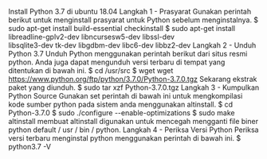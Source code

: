 Install Python 3.7 di ubuntu 18.04
Langkah 1 - Prasyarat
Gunakan perintah berikut untuk menginstall prasyarat untuk Python sebelum menginstalnya.
$ sudo apt-get install build-essential checkinstall
$ sudo apt-get install libreadline-gplv2-dev libncursesw5-dev libssl-dev \
    libsqlite3-dev tk-dev libgdbm-dev libc6-dev libbz2-dev
Langkah 2 - Unduh Python 3.7
Unduh Python menggunakan perintah berikut dari situs resmi python. Anda juga dapat mengunduh versi terbaru di tempat yang ditentukan di bawah ini.
$ cd /usr/src
$ wget wget https://www.python.org/ftp/python/3.7.0/Python-3.7.0.tgz
Sekarang ekstrak paket yang diunduh.
$ sudo tar xzf Python-3.7.0.tgz
Langkah 3 - Kumpulkan Python Source
Gunakan set perintah di bawah ini untuk mengkompilasi kode sumber python pada sistem anda menggunakan altinstall.
$ cd Python-3.7.0
$ sudo ./configure --enable-optimizations
$ sudo make altinstall
membuat altinstall digunakan untuk mencegah mengganti file biner python default / usr / bin / python.
Langkah 4 - Periksa Versi Python
Periksa versi terbaru menginstal python menggunakan perintah di bawah ini.
$ python3.7 -V
